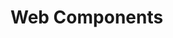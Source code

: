 # Web Components



<!--

https://github.com/valdrinkoshi/virtual-scroller/blob/master/lit-html/lit-repeater.js

>
